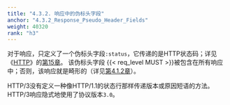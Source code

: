 ```yaml
---
title: "4.3.2. 响应中的伪标头字段"
anchor: "4.3.2_Response_Pseudo_Header_Fields"
weight: 40320
rank: "h3"
---
```


对于响应，只定义了一个伪标头字段`:status`，它传递的是HTTP状态码；详见《[HTTP](https://www.rfc-editor.org/info/rfc9110)》的[第15章](https://www.rfc-editor.org/rfc/rfc9110#section-15)。
该伪标头字段 {{< req_level MUST >}}被包含在所有响应中；否则，该响应就是畸形的（详见[第4.1.2章](#4.1.2_Malformed_Requests_and_Responses)）。

HTTP/3没有定义一种像HTTP/1.1的状态行那样传递版本或原因短语的方法。
HTTP/3响应隐式地使用了协议版本`3.0`。

